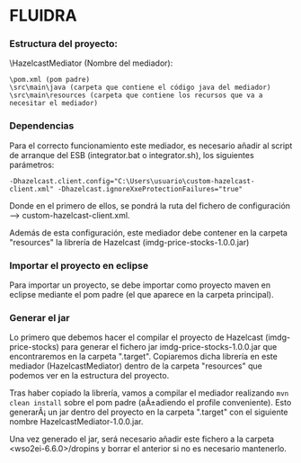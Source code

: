 # FLUIDRA

### Estructura del proyecto:

\HazelcastMediator (Nombre del mediador):

	\pom.xml (pom padre)
	\src\main\java (carpeta que contiene el código java del mediador)
	\src\main\resources (carpeta que contiene los recursos que va a necesitar el mediador)

### Dependencias

Para el correcto funcionamiento este mediador, es necesario añadir al script de arranque del ESB (integrator.bat o integrator.sh), los siguientes parámetros:
 
`-Dhazelcast.client.config="C:\Users\usuario\custom-hazelcast-client.xml" -Dhazelcast.ignoreXxeProtectionFailures="true"`
 
Donde en el primero de ellos, se pondrá la ruta del fichero de configuración --> custom-hazelcast-client.xml.

Además de esta configuración, este mediador debe contener en la carpeta "resources" la librería de Hazelcast (imdg-price-stocks-1.0.0.jar) 

### Importar el proyecto en eclipse

Para importar un proyecto, se debe importar como proyecto maven en eclipse mediante el pom padre (el que aparece en la carpeta principal).

### Generar el jar

Lo primero que debemos hacer el compilar el proyecto de Hazelcast (imdg-price-stocks) para generar el fichero jar imdg-price-stocks-1.0.0.jar que encontraremos en la carpeta ".target".
Copiaremos dicha librería en este mediador (HazelcastMediator) dentro de la carpeta "resources" que podemos ver en la estructura del proyecto.

Tras haber copiado la librería, vamos a compilar el mediador realizando `mvn clean install` sobre el pom padre (aÃ±adiendo el profile conveniente). 
Esto generarÃ¡ un jar dentro del proyecto en la carpeta ".target" con el siguiente nombre HazelcastMediator-1.0.0.jar.

Una vez generado el jar, será necesario añadir este fichero a la carpeta <wso2ei-6.6.0>/dropins y borrar el anterior si no es necesario mantenerlo.
 